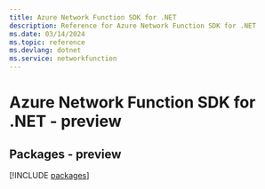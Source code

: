 ```yaml
---
title: Azure Network Function SDK for .NET
description: Reference for Azure Network Function SDK for .NET
ms.date: 03/14/2024
ms.topic: reference
ms.devlang: dotnet
ms.service: networkfunction
---
```

# Azure Network Function SDK for .NET - preview
## Packages - preview
[!INCLUDE [packages](network-function-index.md)]